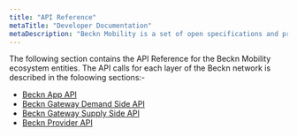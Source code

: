 ```yaml
---
title: "API Reference"
metaTitle: "Developer Documentation"
metaDescription: "Beckn Mobility is a set of open specifications and protocols to create a Digital Infrastructure for public good. It enables any application to connect to Mobility Service Providers (like Cab, Bus and Metro Services, EV Charging Stations, Parking Services, Tolls etc) through a network of Gateways."
---
```


The following section contains the API Reference for the Beckn Mobility ecosystem entities. The API calls for each layer of the Beckn network is described in the foloowing sections:-

- [Beckn App API](/APIReference/BecknAppAPI)
- [Beckn Gateway Demand Side API](/APIReference/BecknGatewayDemandSide)
- [Beckn Gateway Supply Side API](/APIReference/BecknGatewayProviderSide)
- [Beckn Provider API](/APIReference/BecknProviderAPI)
